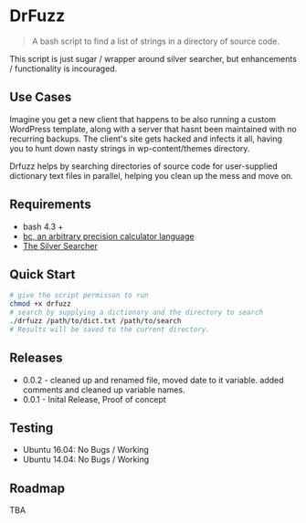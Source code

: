 # DrFuzz

> A bash script to find a list of strings in a directory of source code.

This script is just sugar / wrapper around silver searcher, but enhancements  / functionality is incouraged.

## Use Cases

Imagine you get a new client that happens to be also running a custom WordPress template, along with a server that hasnt been maintained with no recurring backups. The client's site gets hacked and infects it all, having you to hunt down nasty strings in wp-content/themes directory.

Drfuzz helps by searching directories of source code for user-supplied dictionary text files in parallel, helping you clean up the mess and move on.

## Requirements

* bash 4.3 +
* [bc, an arbitrary precision calculator language](https://www.gnu.org/software/bc/manual/html_mono/bc.html)
* [The Silver Searcher](https://github.com/ggreer/the_silver_searcher)

## Quick Start

```bash
# give the script permisson to run
chmod +x drfuzz
# search by supplying a dictionary and the directory to search
./drfuzz /path/to/dict.txt /path/to/search
# Results will be saved to the current directory.
```

## Releases

* 0.0.2 - cleaned up and renamed file, moved date to it variable. added comments and cleaned up variable names.
* 0.0.1 - Inital Release, Proof of concept

## Testing

* Ubuntu 16.04: No Bugs / Working
* Ubuntu 14.04: No Bugs / Working

## Roadmap
TBA